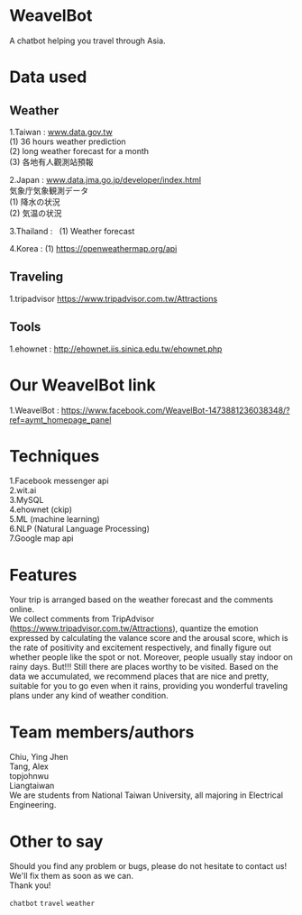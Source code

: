# WeavelBot
A chatbot helping you travel through Asia.

# Data used
## Weather
1.Taiwan : www.data.gov.tw    
(1) 36 hours weather prediction   
(2) long weather forecast for a month    
(3) 各地有人觀測站預報   

2.Japan : www.data.jma.go.jp/developer/index.html   
気象庁気象観測データ  
(1) 降水の状況  
(2) 気温の状況  

3.Thailand :  
(1) Weather forecast

4.Korea :
(1) https://openweathermap.org/api

## Traveling
1.tripadvisor  https://www.tripadvisor.com.tw/Attractions

## Tools
1.ehownet : http://ehownet.iis.sinica.edu.tw/ehownet.php

# Our WeavelBot link
1.WeavelBot : https://www.facebook.com/WeavelBot-1473881236038348/?ref=aymt_homepage_panel

# Techniques
1.Facebook messenger api   
2.wit.ai   
3.MySQL   
4.ehownet (ckip)   
5.ML (machine learning)   
6.NLP (Natural Language Processing)   
7.Google map api   

# Features
Your trip is arranged based on the weather forecast and the comments online.   
We collect comments from TripAdvisor (https://www.tripadvisor.com.tw/Attractions), quantize the emotion expressed by calculating the valance score and the arousal score, which is the rate of positivity and excitement respectively, and finally figure out whether people like the spot or not.
Moreover, people usually stay indoor on rainy days. But!!! Still there are places worthy to be visited. Based on the data we accumulated, we recommend places that are nice and pretty, suitable for you to go even when it rains, providing you wonderful traveling plans under any kind of weather condition.   

# Team members/authors 
  Chiu, Ying Jhen  
  Tang, Alex  
  topjohnwu  
  Liangtaiwan   
We are students from National Taiwan University, all majoring in Electrical Engineering. 

# Other to say
Should you find any problem or bugs, please do not hesitate to contact us!
We'll fix them as soon as we can.   
Thank you!   

`chatbot` `travel` `weather`   

